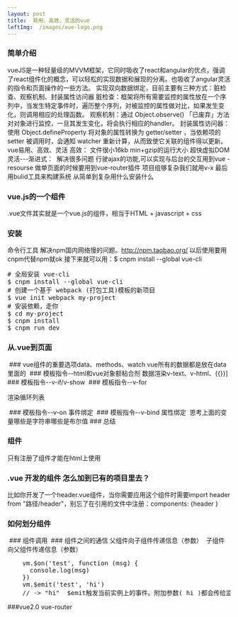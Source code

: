 ```yaml
---
layout: post
title:  易用、高效、灵活的vue
leftImg:  /images/vue-logo.png
---
```

<style>
    img{
        max-width: 100%;
    }
</style>
###  简单介绍
vueJS是一种轻量级的MVVM框架，它同时吸收了react和angular的优点，强调了react组件化的概念，可以轻松的实现数据和展现的分离。也吸收了angular灵活的指令和页面操作的一些方法。
实现双向数据绑定，目前主要有三种方式：脏检查、观察机制、封装属性访问器
脏检查：框架将所有需要监控的属性放在一个序列中，当发生特定事件时，遍历整个序列，对被监控的属性做对比，如果发生变化，则调用相应的处理函数。
观察机制：通过 Object.observe() 「已废弃」方法对对象进行监控，一旦其发生变化，将会执行相应的handler。
封装属性访问器：使用 Object.defineProperty 将对象的属性转换为 getter/setter ，当依赖项的 setter 被调用时，会通知 watcher 重新计算，从而致使它关联的组件得以更新。
vue易用、高效、灵活
高效：
文件很小16kb min+gzip的运行大小
超快虚拟DOM
灵活---渐进式：
<img src="/images/vue-1.png" alt="" />
解决很多问题 行驶ajax的功能,可以实现与后台的交互用到vue -resourse
做单页面的时候要用到vue-router插件
项目组够复杂我们就用v-x
最后用bulid工具来构建系统
从简单到复杂用什么安装什么
### vue.js的一个组件
.vue文件其实就是一个vue.js的组件，相当于HTML + javascript + css
### 安装
命令行工具
解决npm国内网络慢的问题。http://npm.taobao.org/  以后使用要用cnpm代替npm就ok
接下来就可以用：$ cnpm install --global vue-cli
<pre>
# 全局安装 vue-cli
$ cnpm install --global vue-cli
# 创建一个基于 webpack (打包工具)模板的新项目
$ vue init webpack my-project
# 安装依赖，走你
$ cd my-project
$ cnpm install
$ cnpm run dev
</pre>
### 从.vue到页面
<img src="/images/vue.png" alt="" />
### vue组件的重要选项data、methods、watch
vue所有的数据都是放在data里面的

<img src="/images/data.png" alt="" />
### 模板指令--html和vue对象额粘合剂
数据渲染v-text、v-html、{{}}]

<img src="/images/html-vue.png" alt="" />
### 模板指令--v-if/v-show

<img src="/images/vi-v-show.png" alt="" />
### 模板指令--v-for

渲染循环列表

<img src="/images/v-for.png" alt="" />
### 模板指令--v-on
事件绑定

<img src="/images/for-on.png" alt="" />
### 模板指令--v-bind
属性绑定

<img src="/images/bind.png" alt="" />
思考上面的变量哪些是字符串哪些是布尔值
### 总结

<img src="/images/1-zj.png" alt="" />

### 组件
只有注册了组件才能在html上使用
### .vue 开发的组件 怎么加到已有的项目里去？
比如你开发了一个header.vue组件，当你需要应用这个组件时需要import header from "路径/header"，别忘了在引用的文件中注册：components: {header }

### 如何划分组件

<img src="/images/zujian.png" alt="" />
### 组件调用

<img src="/images/diaoyong.png" alt="" />
### 组件之间的通信
父组件向子组件传递信息（参数）

<img src="/images/tongxin.png" alt="" />
子组件向父组件传递信息（参数）
<pre>
    vm.$on('test', function (msg) {
      console.log(msg)
    })
    vm.$emit('test', 'hi')
    // -> "hi"  $emit触发当前实例上的事件。附加参数( hi )都会传给监听器回调。
</pre>

###vue2.0 vue-router










